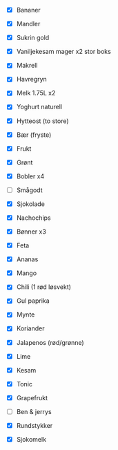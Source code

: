 - [x] Bananer
- [x] Mandler
- [x] Sukrin gold
- [x] Vaniljekesam mager x2 stor boks
- [x] Makrell
- [x] Havregryn

- [x] Melk 1.75L x2
- [x] Yoghurt naturell
- [x] Hytteost (to store)
- [x] Bær (fryste)
- [x] Frukt 
- [x] Grønt

- [x] Bobler x4
- [ ] Smågodt
- [x] Sjokolade

- [x] Nachochips
- [x] Bønner x3
- [x] Feta
- [x] Ananas
- [x] Mango
- [x] Chili (1 rød løsvekt)
- [x] Gul paprika
- [x] Mynte
- [x] Koriander
- [x] Jalapenos (rød/grønne)
- [x] Lime
- [x] Kesam

- [x] Tonic
- [x] Grapefrukt
- [ ] Ben & jerrys
- [x] Rundstykker
- [x] Sjokomelk